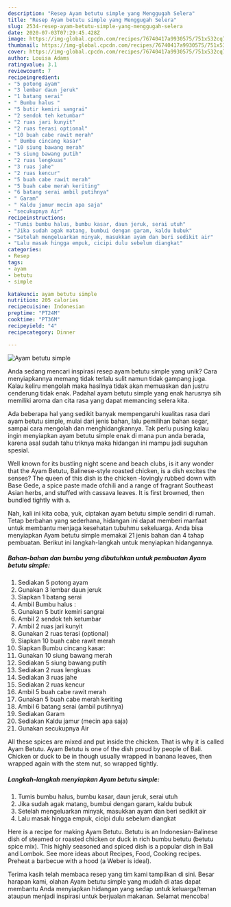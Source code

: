 ```yaml
---
description: "Resep Ayam betutu simple yang Menggugah Selera"
title: "Resep Ayam betutu simple yang Menggugah Selera"
slug: 2534-resep-ayam-betutu-simple-yang-menggugah-selera
date: 2020-07-03T07:29:45.428Z
image: https://img-global.cpcdn.com/recipes/76740417a9930575/751x532cq70/ayam-betutu-simple-foto-resep-utama.jpg
thumbnail: https://img-global.cpcdn.com/recipes/76740417a9930575/751x532cq70/ayam-betutu-simple-foto-resep-utama.jpg
cover: https://img-global.cpcdn.com/recipes/76740417a9930575/751x532cq70/ayam-betutu-simple-foto-resep-utama.jpg
author: Louisa Adams
ratingvalue: 3.1
reviewcount: 7
recipeingredient:
- "5 potong ayam"
- "3 lembar daun jeruk"
- "1 batang serai"
- " Bumbu halus "
- "5 butir kemiri sangrai"
- "2 sendok teh ketumbar"
- "2 ruas jari kunyit"
- "2 ruas terasi optional"
- "10 buah cabe rawit merah"
- " Bumbu cincang kasar"
- "10 siung bawang merah"
- "5 siung bawang putih"
- "2 ruas lengkuas"
- "3 ruas jahe"
- "2 ruas kencur"
- "5 buah cabe rawit merah"
- "5 buah cabe merah keriting"
- "6 batang serai ambil putihnya"
- " Garam"
- " Kaldu jamur mecin apa saja"
- "secukupnya Air"
recipeinstructions:
- "Tumis bumbu halus, bumbu kasar, daun jeruk, serai utuh"
- "Jika sudah agak matang, bumbui dengan garam, kaldu bubuk"
- "Setelah mengeluarkan minyak, masukkan ayam dan beri sedikit air"
- "Lalu masak hingga empuk, cicipi dulu sebelum diangkat"
categories:
- Resep
tags:
- ayam
- betutu
- simple

katakunci: ayam betutu simple 
nutrition: 205 calories
recipecuisine: Indonesian
preptime: "PT24M"
cooktime: "PT36M"
recipeyield: "4"
recipecategory: Dinner

---
```



![Ayam betutu simple](https://img-global.cpcdn.com/recipes/76740417a9930575/751x532cq70/ayam-betutu-simple-foto-resep-utama.jpg)

Anda sedang mencari inspirasi resep ayam betutu simple yang unik? Cara menyiapkannya memang tidak terlalu sulit namun tidak gampang juga. Kalau keliru mengolah maka hasilnya tidak akan memuaskan dan justru cenderung tidak enak. Padahal ayam betutu simple yang enak harusnya sih memiliki aroma dan cita rasa yang dapat memancing selera kita.

Ada beberapa hal yang sedikit banyak mempengaruhi kualitas rasa dari ayam betutu simple, mulai dari jenis bahan, lalu pemilihan bahan segar, sampai cara mengolah dan menghidangkannya. Tak perlu pusing kalau ingin menyiapkan ayam betutu simple enak di mana pun anda berada, karena asal sudah tahu triknya maka hidangan ini mampu jadi suguhan spesial.

Well known for its bustling night scene and beach clubs, is it any wonder that the Ayam Betutu, Balinese-style roasted chicken, is a dish excites the senses? The queen of this dish is the chicken -lovingly rubbed down with Base Gede, a spice paste made ofchili and a range of fragrant Southeast Asian herbs, and stuffed with cassava leaves. It is first browned, then bundled tightly with a.


Nah, kali ini kita coba, yuk, ciptakan ayam betutu simple sendiri di rumah. Tetap berbahan yang sederhana, hidangan ini dapat memberi manfaat untuk membantu menjaga kesehatan tubuhmu sekeluarga. Anda bisa menyiapkan Ayam betutu simple memakai 21 jenis bahan dan 4 tahap pembuatan. Berikut ini langkah-langkah untuk menyiapkan hidangannya.

<!--inarticleads1-->

##### Bahan-bahan dan bumbu yang dibutuhkan untuk pembuatan Ayam betutu simple:

1. Sediakan 5 potong ayam
1. Gunakan 3 lembar daun jeruk
1. Siapkan 1 batang serai
1. Ambil  Bumbu halus :
1. Gunakan 5 butir kemiri sangrai
1. Ambil 2 sendok teh ketumbar
1. Ambil 2 ruas jari kunyit
1. Gunakan 2 ruas terasi (optional)
1. Siapkan 10 buah cabe rawit merah
1. Siapkan  Bumbu cincang kasar:
1. Gunakan 10 siung bawang merah
1. Sediakan 5 siung bawang putih
1. Sediakan 2 ruas lengkuas
1. Sediakan 3 ruas jahe
1. Sediakan 2 ruas kencur
1. Ambil 5 buah cabe rawit merah
1. Gunakan 5 buah cabe merah keriting
1. Ambil 6 batang serai (ambil putihnya)
1. Sediakan  Garam
1. Sediakan  Kaldu jamur (mecin apa saja)
1. Gunakan secukupnya Air


All these spices are mixed and put inside the chicken. That is why it is called Ayam Betutu. Ayam Betutu is one of the dish proud by people of Bali. Chicken or duck to be in though usually wrapped in banana leaves, then wrapped again with the stem nut, so wrapped tightly. 

<!--inarticleads2-->

##### Langkah-langkah menyiapkan Ayam betutu simple:

1. Tumis bumbu halus, bumbu kasar, daun jeruk, serai utuh
1. Jika sudah agak matang, bumbui dengan garam, kaldu bubuk
1. Setelah mengeluarkan minyak, masukkan ayam dan beri sedikit air
1. Lalu masak hingga empuk, cicipi dulu sebelum diangkat


Here is a recipe for making Ayam Betutu. Betutu is an Indonesian-Balinese dish of steamed or roasted chicken or duck in rich bumbu betutu (betutu spice mix). This highly seasoned and spiced dish is a popular dish in Bali and Lombok. See more ideas about Recipes, Food, Cooking recipes. Preheat a barbecue with a hood (a Weber is ideal). 

Terima kasih telah membaca resep yang tim kami tampilkan di sini. Besar harapan kami, olahan Ayam betutu simple yang mudah di atas dapat membantu Anda menyiapkan hidangan yang sedap untuk keluarga/teman ataupun menjadi inspirasi untuk berjualan makanan. Selamat mencoba!
